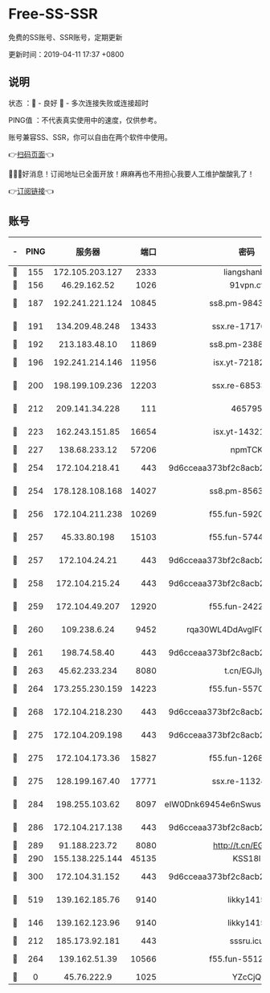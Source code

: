 # Free-SS-SSR

免费的SS账号、SSR账号，定期更新

更新时间：2019-04-11 17:37 +0800

## 说明

状态     ：🙂 - 良好 🙁 - 多次连接失败或连接超时

PING值   ：不代表真实使用中的速度，仅供参考。

账号兼容SS、SSR，你可以自由在两个软件中使用。

👉[扫码页面](https://liesauer.github.io/Free-SS-SSR/)👈

🎉🎉🎉好消息！订阅地址已全面开放！麻麻再也不用担心我要人工维护酸酸乳了！

👉[订阅链接](https://www.liesauer.net/yogurt/subscribe?ACCESS_TOKEN=DAYxR3mMaZAsaqUb)👈

## 账号

|-|PING|服务器|端口|密码|加密方式|区域|
|:----:|:----:|:-----:|-----:|:----:|:----:|:----:|
|🙂|155|172.105.203.127|2333|liangshanbo|chacha20|JP|
|🙂|156|46.29.162.52|1026|91vpn.cf|rc4-md5|RU|
|🙂|187|192.241.221.124|10845|ss8.pm-98432819|aes-256-cfb|US|
|🙂|191|134.209.48.248|13433|ssx.re-17176856|aes-256-cfb|US|
|🙂|192|213.183.48.10|11869|ss8.pm-23880741|rc4-md5|RU|
|🙂|196|192.241.214.146|11956|isx.yt-72182350|aes-256-cfb|US|
|🙂|200|198.199.109.236|12203|ssx.re-68533755|aes-256-cfb|US|
|🙂|212|209.141.34.228|111|465795|aes-256-cfb|US|
|🙂|223|162.243.151.85|16654|isx.yt-14321677|aes-256-cfb|US|
|🙂|227|138.68.233.12|57206|npmTCK|rc4-md5|US|
|🙂|254|172.104.218.41|443|9d6cceaa373bf2c8acb22e60b6a58be6|aes-256-cfb|US|
|🙂|254|178.128.108.168|14027|ss8.pm-85636166|aes-256-cfb|SG|
|🙂|256|172.104.211.238|10269|f55.fun-59209585|aes-256-cfb|US|
|🙂|257|45.33.80.198|15103|f55.fun-57444781|aes-256-cfb|US|
|🙂|257|172.104.24.21|443|9d6cceaa373bf2c8acb22e60b6a58be6|aes-256-cfb|US|
|🙂|258|172.104.215.24|443|9d6cceaa373bf2c8acb22e60b6a58be6|aes-256-cfb|US|
|🙂|259|172.104.49.207|12920|f55.fun-24228907|aes-256-cfb|SG|
|🙂|260|109.238.6.24|9452|rqa30WL4DdAvgIFG6Fs3znzTa|aes-256-cfb|FR|
|🙂|261|198.74.58.40|443|9d6cceaa373bf2c8acb22e60b6a58be6|aes-256-cfb|US|
|🙂|263|45.62.233.234|8080|t.cn/EGJIyrl|rc4-md5|CA|
|🙂|264|173.255.230.159|14223|f55.fun-55707067|aes-256-cfb|US|
|🙂|268|172.104.218.230|443|9d6cceaa373bf2c8acb22e60b6a58be6|aes-256-cfb|US|
|🙂|275|172.104.209.198|443|9d6cceaa373bf2c8acb22e60b6a58be6|aes-256-cfb|US|
|🙂|275|172.104.173.36|15827|f55.fun-12684352|aes-256-cfb|SG|
|🙂|275|128.199.167.40|17771|ssx.re-11324880|aes-256-cfb|SG|
|🙂|284|198.255.103.62|8097|eIW0Dnk69454e6nSwuspv9DmS201tQ0D|aes-256-cfb|US|
|🙂|286|172.104.217.138|443|9d6cceaa373bf2c8acb22e60b6a58be6|aes-256-cfb|US|
|🙂|289|91.188.223.72|8080|http://t.cn/EGJIyrl|rc4-md5|RU|
|🙂|290|155.138.225.144|45135|KSS18l|rc4-md5|US|
|🙂|300|172.104.31.152|443|9d6cceaa373bf2c8acb22e60b6a58be6|aes-256-cfb|US|
|🙂|519|139.162.185.76|9140|likky1415|aes-256-cfb|DE|
|🙂|146|139.162.123.96|9140|likky1415|aes-256-cfb|JP|
|🙂|212|185.173.92.181|443|sssru.icu|rc4-md5|RU|
|🙂|264|139.162.51.39|10566|f55.fun-55124662|aes-256-cfb|SG|
|🙁|0|45.76.222.9|1025|YZcCjQ|rc4-md5|JP|

